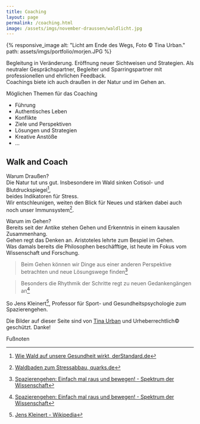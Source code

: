 ```yaml
---
title: Coaching
layout: page
permalink: /coaching.html
image: /assets/imgs/november-draussen/waldlicht.jpg
---
```

{% responsive_image
alt: "Licht am Ende des Wegs, Foto © Tina Urban." 
path: assets/imgs/portfolio/morjen.JPG %}

Begleitung in Veränderung. Eröffnung neuer Sichtweisen und Strategien. 
Als neutraler Gesprächspartner, Begleiter und Sparringspartner 
mit professionellen und ehrlichen Feedback.   
Coachings biete ich auch draußen in der Natur und im Gehen an.

Möglichen Themen für das Coaching
- Führung
- Authentisches Leben
- Konflikte
- Ziele und Perspektiven
- Lösungen und Strategien
- Kreative Anstöße
- ...

## Walk and Coach

Warum Draußen?   
Die Natur tut uns gut. 
Insbesondere im Wald sinken Cotisol- und Blutdruckspiegel[^waldgesundheit],    
beides Indikatoren für Stress.    
Wir entschleunigen, weiten den Blick für Neues und stärken dabei auch noch unser Immunsystem[^waldbaden].

Warum im Gehen?  
Bereits seit der Antike stehen Gehen und Erkenntnis in einem kausalen Zusammenhang.   
Gehen regt das Denken an. Aristoteles lehrte zum Bespiel im Gehen.   
Was damals bereits die Philosophen beschäfftige, 
ist heute im Fokus vom Wissenschaft und Forschung.
> Beim Gehen können wir Dinge aus einer anderen Perspektive betrachten 
> und neue Lösungswege finden[^gehen]

> Besonders die Rhythmik der Schritte regt zu neuen Gedankengängen an[^gehen]

So Jens Kleinert[^jk], Professor für Sport- und Gesundheitspsychologie zum Spazierengehen.


Die Bilder auf dieser Seite sind von [Tina Urban](https://tinaurban.de) 
und Urheberrechtlich&copy; geschützt. Danke!


Fußnoten 

[^naturgesundheit]: [Wie wirken Natur und Landschaft auf Gesundheit, Wohlbefinden und Lebensqualität?, Prof. Dr. Ulrich Gebhard, Universität Hamburg](https://b6b1804a-fbf0-47c4-b778-3deada707163.filesusr.com/ugd/07922c_3ed56f11bfe74d0ab6b0e1e32ee6dd78.pdf)
[^naturbewegung]: [Was die Natur besser kann als das Fitnesscenter, derStandard.de](https://www.derstandard.de/story/2000065058714/was-die-natur-besser-kann-als-das-fitnesscenter)
[^mindfulwalk]: [The Benefits of a Mindful Walk, Search Inside Yourself Leadership Institute](https://siyli.org/mindful-walk-benefits/)
[^waldbaden]: [Waldbaden zum Stressabbau, quarks.de](https://www.quarks.de/gesundheit/waldbaden-zum-stressabbau/)
[^waldgesundheit]: [Wie Wald auf unsere Gesundheit wirkt, derStandard.de](https://www.derstandard.de/story/2000116617740/wie-wald-auf-unsere-gesundheit-wirkt)
[^emotionalinteligenz]: [Warum emotionale Intelligenz im Job so wichtig ist, MichaelPage](https://www.michaelpage.de/advice/management-tipps/leadership/warum-emotionale-intelligenz-im-job-so-wichtig-ist)
[^gehen]: [Spazierengehen: Einfach mal raus und bewegen! - Spektrum der Wissenschaft](https://www.spektrum.de/news/spazierengehen-einfach-mal-raus-und-bewegen/1824811)
[^jk]: [Jens Kleinert - Wikipedia](https://de.wikipedia.org/wiki/Jens_Kleinert)


